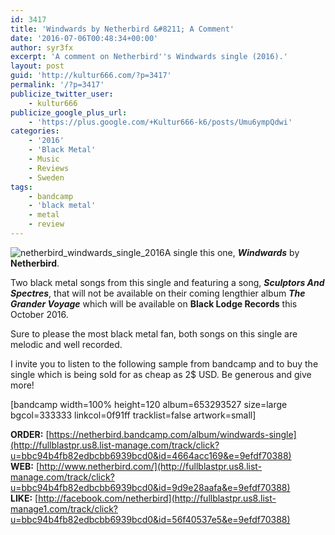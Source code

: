 ```yaml
---
id: 3417
title: 'Windwards by Netherbird &#8211; A Comment'
date: '2016-07-06T00:48:34+00:00'
author: syr3fx
excerpt: 'A comment on Netherbird''s Windwards single (2016).'
layout: post
guid: 'http://kultur666.com/?p=3417'
permalink: '/?p=3417'
publicize_twitter_user:
    - kultur666
publicize_google_plus_url:
    - 'https://plus.google.com/+Kultur666-k6/posts/Umu6ympQdwi'
categories:
    - '2016'
    - 'Black Metal'
    - Music
    - Reviews
    - Sweden
tags:
    - bandcamp
    - 'black metal'
    - metal
    - review
---
```


![netherbird_windwards_single_2016](http://localhost:8080/wp-content/uploads/2016/07/netherbird_windwards_single_2016.jpg)A single this one, ***Windwards*** by **Netherbird**.

Two black metal songs from this single and featuring a song, ***Sculptors And Spectres***, that will not be available on their coming lengthier album ***The Grander Voyage*** which will be available on **Black Lodge Records** this October 2016.

Sure to please the most black metal fan, both songs on this single are melodic and well recorded.

I invite you to listen to the following sample from bandcamp and to buy the single which is being sold for as cheap as 2$ USD. Be generous and give more!

\[bandcamp width=100% height=120 album=653293527 size=large bgcol=333333 linkcol=0f91ff tracklist=false artwork=small\]

**ORDER:** [https://netherbird.bandcamp.com/album/windwards-single](http://fullblastpr.us8.list-manage.com/track/click?u=bbc94b4fb82edbcbb6939bcd0&id=4664acc169&e=9efdf70388)  
**WEB:** [http://www.netherbird.com/](http://fullblastpr.us8.list-manage.com/track/click?u=bbc94b4fb82edbcbb6939bcd0&id=9d9e28aafa&e=9efdf70388)  
**LIKE:** [http://facebook.com/netherbird](http://fullblastpr.us8.list-manage1.com/track/click?u=bbc94b4fb82edbcbb6939bcd0&id=56f40537e5&e=9efdf70388)
